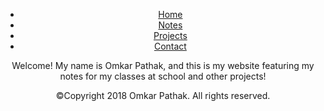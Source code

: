 
<html>
  <header>
  <head>
    <meta charset="utf-8">
    <link href="https://fonts.googleapis.com/css?family=Open+Sans+Condensed:300|Sonsie+One" rel="stylesheet" type="text/css">
    <link rel="stylesheet" href="style.css">
</head>
      <nav>
      <ul>
        <li><a href="#">Home</a></li>
        <li><a href="#">Notes</a></li>
        <li><a href="#">Projects</a></li>
        <li><a href="#">Contact</a></li>
      </ul>
<main>
  Welcome! My name is Omkar Pathak, and this is my website featuring my notes for my classes at school and other projects!

</main>

<footer>
  <p>©Copyright 2018 Omkar Pathak. All rights reserved. </p>
</footer>


